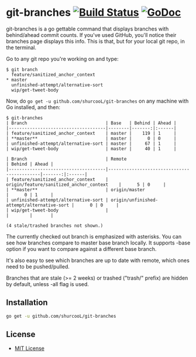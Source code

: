 # git-branches [![Build Status](https://travis-ci.org/shurcooL/git-branches.svg?branch=master)](https://travis-ci.org/shurcooL/git-branches) [![GoDoc](https://godoc.org/github.com/shurcooL/git-branches?status.svg)](https://godoc.org/github.com/shurcooL/git-branches)

git-branches is a go gettable command that displays branches with behind/ahead commit counts. If you've used GitHub, you'll notice their branches page displays this info. This is that, but for your local git repo, in the terminal.

Go to any git repo you're working on and type:

```
$ git branch
  feature/sanitized_anchor_context
* master
  unfinished-attempt/alternative-sort
  wip/get-tweet-body
```

Now, do `go get -u github.com/shurcooL/git-branches` on any machine with Go installed, and then:

```
$ git-branches
| Branch                              | Base   | Behind | Ahead |
|-------------------------------------|--------|-------:|:------|
| feature/sanitized_anchor_context    | master |    119 | 1     |
| **master**                          | master |      0 | 0     |
| unfinished-attempt/alternative-sort | master |     67 | 1     |
| wip/get-tweet-body                  | master |     40 | 1     |

| Branch                              | Remote                                     | Behind | Ahead |
|-------------------------------------|--------------------------------------------|-------:|:------|
| feature/sanitized_anchor_context    | origin/feature/sanitized_anchor_context    |      5 | 0     |
| **master**                          | origin/master                              |      0 | 1     |
| unfinished-attempt/alternative-sort | origin/unfinished-attempt/alternative-sort |      0 | 0     |
| wip/get-tweet-body                  |                                            |        |       |

(4 stale/trashed branches not shown.)
```

The currently checked out branch is emphasized with asterisks. You can see how branches compare to master base branch locally. It supports -base option if you want to compare against a different base branch.

It's also easy to see which branches are up to date with remote, which ones need to be pushed/pulled.

Branches that are stale (>= 2 weeks) or trashed ("trash/" prefix) are hidden by default, unless -all flag is used.

Installation
------------

```bash
go get -u github.com/shurcooL/git-branches
```

License
-------

-	[MIT License](https://opensource.org/licenses/mit-license.php)
